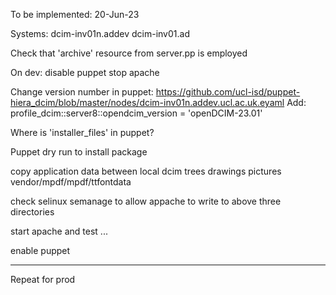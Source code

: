 To be implemented: 20-Jun-23

Systems:
dcim-inv01n.addev
dcim-inv01.ad

Check that 'archive' resource from server.pp is employed

On dev:
disable puppet
stop apache

Change version number in puppet:
https://github.com/ucl-isd/puppet-hiera_dcim/blob/master/nodes/dcim-inv01n.addev.ucl.ac.uk.eyaml
Add:
profile_dcim::server8::opendcim_version = 'openDCIM-23.01'

Where is 'installer_files' in puppet?

Puppet dry run to install package

copy application data between local dcim trees
  drawings
  pictures
  vendor/mpdf/mpdf/ttfontdata

check selinux
semanage to allow appache to write to above three directories

start apache and test ...

enable puppet

---

Repeat for prod
